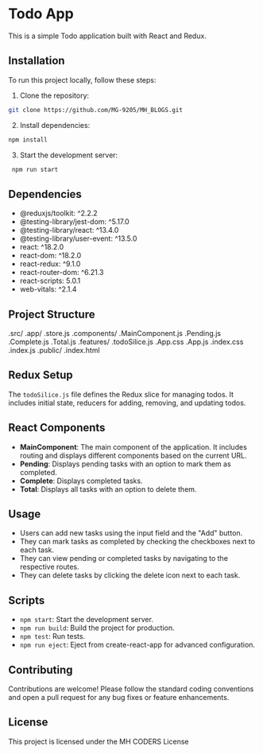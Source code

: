 # Todo App

This is a simple Todo application built with React and Redux.

## Installation

To run this project locally, follow these steps:

1. Clone the repository:
```bash
git clone https://github.com/MG-9205/MH_BLOGS.git
```

2. Install dependencies:
```bash
npm install
```

3. Start the development server:
```bash
 npm run start
```


## Dependencies

- @reduxjs/toolkit: ^2.2.2
- @testing-library/jest-dom: ^5.17.0
- @testing-library/react: ^13.4.0
- @testing-library/user-event: ^13.5.0
- react: ^18.2.0
- react-dom: ^18.2.0
- react-redux: ^9.1.0
- react-router-dom: ^6.21.3
- react-scripts: 5.0.1
- web-vitals: ^2.1.4

## Project Structure

.src/
    .app/
        .store.js
    .components/
        .MainComponent.js
        .Pending.js
        .Complete.js
        .Total.js
    .features/
        .todoSilice.js
.App.css
.App.js
.index.css
.index.js
.public/
    .index.html


## Redux Setup

The `todoSilice.js` file defines the Redux slice for managing todos. It includes initial state, reducers for adding, removing, and updating todos.

## React Components

- **MainComponent**: The main component of the application. It includes routing and displays different components based on the current URL.
- **Pending**: Displays pending tasks with an option to mark them as completed.
- **Complete**: Displays completed tasks.
- **Total**: Displays all tasks with an option to delete them.

## Usage

- Users can add new tasks using the input field and the "Add" button.
- They can mark tasks as completed by checking the checkboxes next to each task.
- They can view pending or completed tasks by navigating to the respective routes.
- They can delete tasks by clicking the delete icon next to each task.

## Scripts

- `npm start`: Start the development server.
- `npm run build`: Build the project for production.
- `npm test`: Run tests.
- `npm run eject`: Eject from create-react-app for advanced configuration.

## Contributing

Contributions are welcome! Please follow the standard coding conventions and open a pull request for any bug fixes or feature enhancements.

## License

This project is licensed under the MH CODERS License 
